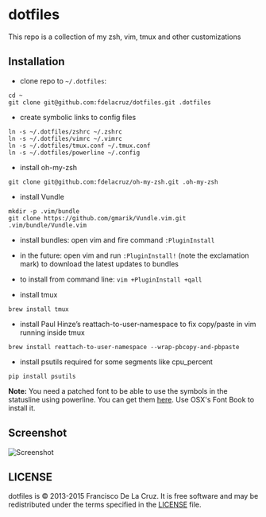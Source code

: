 # dotfiles

This repo is a collection of my zsh, vim, tmux and other customizations 

## Installation

* clone repo to `~/.dotfiles`:

```
cd ~
git clone git@github.com:fdelacruz/dotfiles.git .dotfiles
```

* create symbolic links to config files

```
ln -s ~/.dotfiles/zshrc ~/.zshrc
ln -s ~/.dotfiles/vimrc ~/.vimrc
ln -s ~/.dotfiles/tmux.conf ~/.tmux.conf
ln -s ~/.dotfiles/powerline ~/.config
```

* install oh-my-zsh

```
git clone git@github.com:fdelacruz/oh-my-zsh.git .oh-my-zsh
```

* install Vundle

```
mkdir -p .vim/bundle
git clone https://github.com/gmarik/Vundle.vim.git .vim/bundle/Vundle.vim
```

* install bundles: open vim and fire command `:PluginInstall`

* in the future: open vim and run `:PluginInstall!` (note the exclamation mark) to download the latest updates to bundles

* to install from command line: `vim +PluginInstall +qall`

* install tmux

```
brew install tmux
```

* install Paul Hinze’s reattach-to-user-namespace to fix copy/paste in vim
  running inside tmux

```
brew install reattach-to-user-namespace --wrap-pbcopy-and-pbpaste
```

* install psutils required for some segments like cpu_percent

```
pip install psutils
```

**Note:** You need a patched font to be able to use the symbols in the statusline using powerline. You can get them [here](https://github.com/Lokaltog/powerline-fonts). Use OSX's Font Book to install it.

## Screenshot
![Screenshot](http://i.imgur.com/4pMwh53.jpg)

## LICENSE

dotfiles is © 2013-2015 Francisco De La Cruz. It is free software and may be redistributed under the terms specified in the [LICENSE](LICENSE) file.
